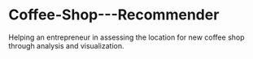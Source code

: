 # Coffee-Shop---Recommender
Helping an entrepreneur in assessing the location for new coffee shop through analysis and visualization.
